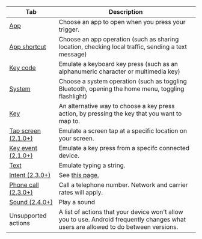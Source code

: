 Tab | Description |
|-|-|
| [App](../user-guide/actions#app) | Choose an app to open when you press your trigger. |
| [App shortcut](../user-guide/actions#app-shortcut) | Choose an app operation (such as sharing location, checking local traffic, sending a text message) |
| [Key code](../user-guide/actions#key-code) | Emulate a keyboard key press (such as an alphanumeric character or multimedia key) |
| [System](../user-guide/actions#system) | Choose a system operation (such as toggling Bluetooth, opening the home menu, toggling flashlight) |
| [Key](../user-guide/actions#key) | An alternative way to choose a key press action, by pressing the key that you want to map to. |
| [Tap screen (2.1.0+)](../user-guide/actions#tap-screen-210) | Emulate a screen tap at a specific location on your screen. |
| [Key event (2.1.0+)](../user-guide/actions#key-event-210) | Emulate a key press from a specifc connected device. |
| [Text](../user-guide/actions#text) | Emulate typing a string. |
| [Intent (2.3.0+)](../user-guide/actions#intent-230) | See [this page.](../user-guide/actions/#intent-230) |
| [Phone call (2.3.0+)](../user-guide/actions#phone-call-230) | Call a telephone number. Network and carrier rates will apply. |
| [Sound (2.4.0+)](../user-guide/actions#sound-240) | Play a sound |
| Unsupported actions | A list of actions that your device won't allow you to use. Android frequently changes what users are allowed to do between versions. |
